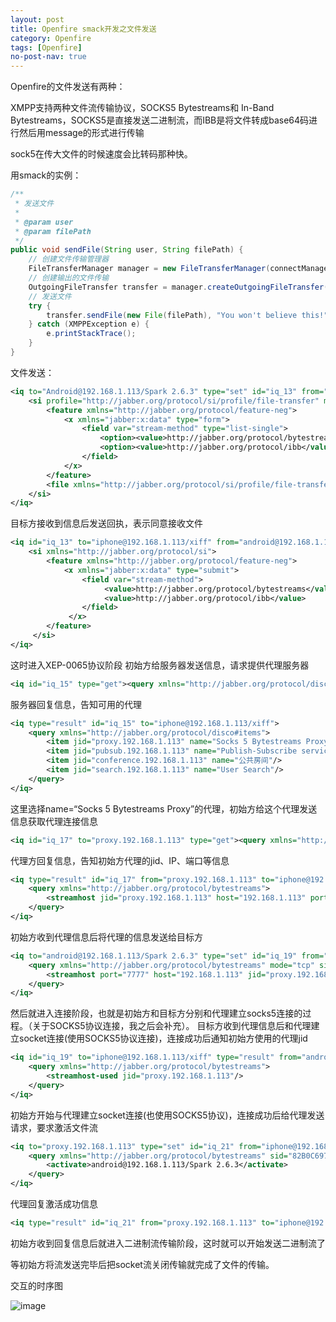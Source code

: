 ```yaml
---
layout: post
title: Openfire smack开发之文件发送 
category: Openfire
tags: [Openfire]
no-post-nav: true
---
```


Openfire的文件发送有两种：

XMPP支持两种文件流传输协议，SOCKS5 Bytestreams和 In-Band Bytestreams，SOCKS5是直接发送二进制流，而IBB是将文件转成base64码进行然后用message的形式进行传输

sock5在传大文件的时候速度会比转码那种快。

用smack的实例：


```java
/**
 * 发送文件
 * 
 * @param user
 * @param filePath
 */
public void sendFile(String user, String filePath) {
	// 创建文件传输管理器
	FileTransferManager manager = new FileTransferManager(connectManager.getConnection());
	// 创建输出的文件传输
	OutgoingFileTransfer transfer = manager.createOutgoingFileTransfer(user);
	// 发送文件
	try {
		transfer.sendFile(new File(filePath), "You won't believe this!");
	} catch (XMPPException e) {
		e.printStackTrace();
	}
} 
```

文件发送：

```xml
<iq to="Android@192.168.1.113/Spark 2.6.3" type="set" id="iq_13" from="iphone@192.168.1.113/xiff">
    <si profile="http://jabber.org/protocol/si/profile/file-transfer" mime-type="text/plain" id="82B0C697-C1DE-93F9-103E-481C8E7A3BD8" xmlns="http://jabber.org/protocol/si">
        <feature xmlns="http://jabber.org/protocol/feature-neg">
            <x xmlns="jabber:x:data" type="form">
                <field var="stream-method" type="list-single">
                    <option><value>http://jabber.org/protocol/bytestreams</value></option>
                    <option><value>http://jabber.org/protocol/ibb</value></option>
                </field>
            </x>
        </feature>
        <file xmlns="http://jabber.org/protocol/si/profile/file-transfer" name="img0545.png" size="152443"><desc>send</desc></file>
    </si>
</iq>

```

目标方接收到信息后发送回执，表示同意接收文件

```xml
<iq id="iq_13" to="iphone@192.168.1.113/xiff" from="android@192.168.1.113/Spark 2.6.3" type="result">
    <si xmlns="http://jabber.org/protocol/si">
        <feature xmlns="http://jabber.org/protocol/feature-neg">
            <x xmlns="jabber:x:data" type="submit">
                <field var="stream-method">
                     <value>http://jabber.org/protocol/bytestreams</value>
                     <value>http://jabber.org/protocol/ibb</value>
                </field>
             </x>
        </feature>
     </si>
</iq>

```

这时进入XEP-0065协议阶段
初始方给服务器发送信息，请求提供代理服务器

```xml
<iq id="iq_15" type="get"><query xmlns="http://jabber.org/protocol/disco#items" /></iq>
```

服务器回复信息，告知可用的代理

```xml
<iq type="result" id="iq_15" to="iphone@192.168.1.113/xiff">
    <query xmlns="http://jabber.org/protocol/disco#items">
        <item jid="proxy.192.168.1.113" name="Socks 5 Bytestreams Proxy"/>
        <item jid="pubsub.192.168.1.113" name="Publish-Subscribe service"/>
        <item jid="conference.192.168.1.113" name="公共房间"/>
        <item jid="search.192.168.1.113" name="User Search"/>
    </query>
</iq>
```

这里选择name=“Socks 5 Bytestreams Proxy”的代理，初始方给这个代理发送信息获取代理连接信息

```xml
<iq id="iq_17" to="proxy.192.168.1.113" type="get"><query xmlns="http://jabber.org/protocol/bytestreams" /></iq>
```

代理方回复信息，告知初始方代理的jid、IP、端口等信息

```xml
<iq type="result" id="iq_17" from="proxy.192.168.1.113" to="iphone@192.168.1.113/xiff">
    <query xmlns="http://jabber.org/protocol/bytestreams">
        <streamhost jid="proxy.192.168.1.113" host="192.168.1.113" port="7777"/>
    </query>
</iq>
```

初始方收到代理信息后将代理的信息发送给目标方

```xml
<iq to="android@192.168.1.113/Spark 2.6.3" type="set" id="iq_19" from="iphone@192.168.1.113/xiff">
    <query xmlns="http://jabber.org/protocol/bytestreams" mode="tcp" sid="82B0C697-C1DE-93F9-103E-481C8E7A3BD8">
        <streamhost port="7777" host="192.168.1.113" jid="proxy.192.168.1.113" />
    </query>
</iq>
```

然后就进入连接阶段，也就是初始方和目标方分别和代理建立socks5连接的过程。（关于SOCKS5协议连接，我之后会补充）。
目标方收到代理信息后和代理建立socket连接(使用SOCKS5协议连接)，连接成功后通知初始方使用的代理jid

```xml
<iq id="iq_19" to="iphone@192.168.1.113/xiff" type="result" from="android@192.168.1.113/Spark 2.6.3">
    <query xmlns="http://jabber.org/protocol/bytestreams">
        <streamhost-used jid="proxy.192.168.1.113"/>
    </query>
</iq>
```

初始方开始与代理建立socket连接(也使用SOCKS5协议)，连接成功后给代理发送请求，要求激活文件流

```xml
<iq to="proxy.192.168.1.113" type="set" id="iq_21" from="iphone@192.168.1.113/xiff">
	<query xmlns="http://jabber.org/protocol/bytestreams" sid="82B0C697-C1DE-93F9-103E-481C8E7A3BD8">
		<activate>android@192.168.1.113/Spark 2.6.3</activate>
	</query>
</iq>
```

代理回复激活成功信息

```xml
<iq type="result" id="iq_21" from="proxy.192.168.1.113" to="iphone@192.168.1.113/xiff"/>
```

初始方收到回复信息后就进入二进制流传输阶段，这时就可以开始发送二进制流了

等初始方将流发送完毕后把socket流关闭传输就完成了文件的传输。

交互的时序图

![image](http://img.blog.csdn.net/20140903172503483?watermark/2/text/aHR0cDovL2Jsb2cuY3Nkbi5uZXQvZmdzdHVkZW50/font/5a6L5L2T/fontsize/400/fill/I0JBQkFCMA==/dissolve/70/gravity/SouthEast)
